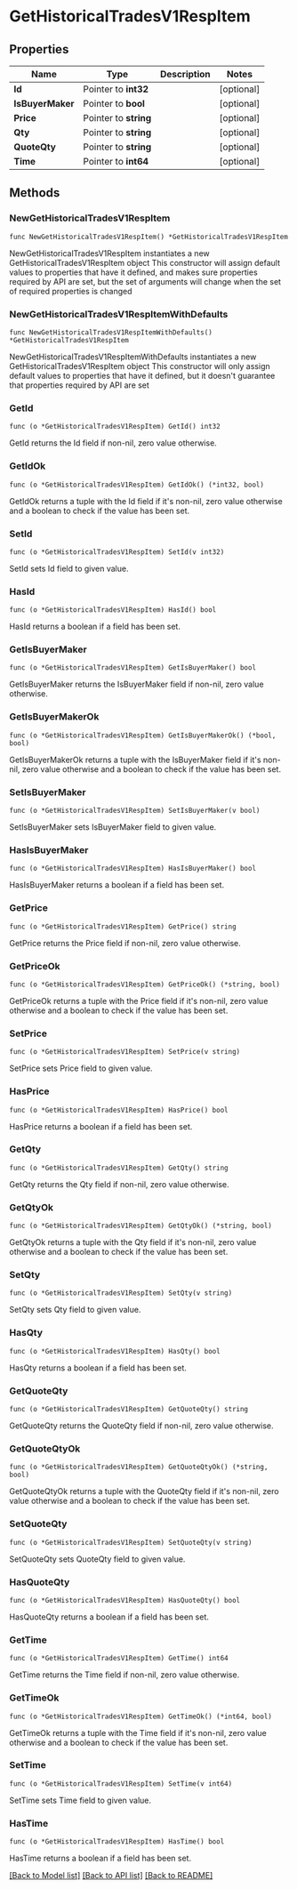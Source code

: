 # GetHistoricalTradesV1RespItem

## Properties

Name | Type | Description | Notes
------------ | ------------- | ------------- | -------------
**Id** | Pointer to **int32** |  | [optional] 
**IsBuyerMaker** | Pointer to **bool** |  | [optional] 
**Price** | Pointer to **string** |  | [optional] 
**Qty** | Pointer to **string** |  | [optional] 
**QuoteQty** | Pointer to **string** |  | [optional] 
**Time** | Pointer to **int64** |  | [optional] 

## Methods

### NewGetHistoricalTradesV1RespItem

`func NewGetHistoricalTradesV1RespItem() *GetHistoricalTradesV1RespItem`

NewGetHistoricalTradesV1RespItem instantiates a new GetHistoricalTradesV1RespItem object
This constructor will assign default values to properties that have it defined,
and makes sure properties required by API are set, but the set of arguments
will change when the set of required properties is changed

### NewGetHistoricalTradesV1RespItemWithDefaults

`func NewGetHistoricalTradesV1RespItemWithDefaults() *GetHistoricalTradesV1RespItem`

NewGetHistoricalTradesV1RespItemWithDefaults instantiates a new GetHistoricalTradesV1RespItem object
This constructor will only assign default values to properties that have it defined,
but it doesn't guarantee that properties required by API are set

### GetId

`func (o *GetHistoricalTradesV1RespItem) GetId() int32`

GetId returns the Id field if non-nil, zero value otherwise.

### GetIdOk

`func (o *GetHistoricalTradesV1RespItem) GetIdOk() (*int32, bool)`

GetIdOk returns a tuple with the Id field if it's non-nil, zero value otherwise
and a boolean to check if the value has been set.

### SetId

`func (o *GetHistoricalTradesV1RespItem) SetId(v int32)`

SetId sets Id field to given value.

### HasId

`func (o *GetHistoricalTradesV1RespItem) HasId() bool`

HasId returns a boolean if a field has been set.

### GetIsBuyerMaker

`func (o *GetHistoricalTradesV1RespItem) GetIsBuyerMaker() bool`

GetIsBuyerMaker returns the IsBuyerMaker field if non-nil, zero value otherwise.

### GetIsBuyerMakerOk

`func (o *GetHistoricalTradesV1RespItem) GetIsBuyerMakerOk() (*bool, bool)`

GetIsBuyerMakerOk returns a tuple with the IsBuyerMaker field if it's non-nil, zero value otherwise
and a boolean to check if the value has been set.

### SetIsBuyerMaker

`func (o *GetHistoricalTradesV1RespItem) SetIsBuyerMaker(v bool)`

SetIsBuyerMaker sets IsBuyerMaker field to given value.

### HasIsBuyerMaker

`func (o *GetHistoricalTradesV1RespItem) HasIsBuyerMaker() bool`

HasIsBuyerMaker returns a boolean if a field has been set.

### GetPrice

`func (o *GetHistoricalTradesV1RespItem) GetPrice() string`

GetPrice returns the Price field if non-nil, zero value otherwise.

### GetPriceOk

`func (o *GetHistoricalTradesV1RespItem) GetPriceOk() (*string, bool)`

GetPriceOk returns a tuple with the Price field if it's non-nil, zero value otherwise
and a boolean to check if the value has been set.

### SetPrice

`func (o *GetHistoricalTradesV1RespItem) SetPrice(v string)`

SetPrice sets Price field to given value.

### HasPrice

`func (o *GetHistoricalTradesV1RespItem) HasPrice() bool`

HasPrice returns a boolean if a field has been set.

### GetQty

`func (o *GetHistoricalTradesV1RespItem) GetQty() string`

GetQty returns the Qty field if non-nil, zero value otherwise.

### GetQtyOk

`func (o *GetHistoricalTradesV1RespItem) GetQtyOk() (*string, bool)`

GetQtyOk returns a tuple with the Qty field if it's non-nil, zero value otherwise
and a boolean to check if the value has been set.

### SetQty

`func (o *GetHistoricalTradesV1RespItem) SetQty(v string)`

SetQty sets Qty field to given value.

### HasQty

`func (o *GetHistoricalTradesV1RespItem) HasQty() bool`

HasQty returns a boolean if a field has been set.

### GetQuoteQty

`func (o *GetHistoricalTradesV1RespItem) GetQuoteQty() string`

GetQuoteQty returns the QuoteQty field if non-nil, zero value otherwise.

### GetQuoteQtyOk

`func (o *GetHistoricalTradesV1RespItem) GetQuoteQtyOk() (*string, bool)`

GetQuoteQtyOk returns a tuple with the QuoteQty field if it's non-nil, zero value otherwise
and a boolean to check if the value has been set.

### SetQuoteQty

`func (o *GetHistoricalTradesV1RespItem) SetQuoteQty(v string)`

SetQuoteQty sets QuoteQty field to given value.

### HasQuoteQty

`func (o *GetHistoricalTradesV1RespItem) HasQuoteQty() bool`

HasQuoteQty returns a boolean if a field has been set.

### GetTime

`func (o *GetHistoricalTradesV1RespItem) GetTime() int64`

GetTime returns the Time field if non-nil, zero value otherwise.

### GetTimeOk

`func (o *GetHistoricalTradesV1RespItem) GetTimeOk() (*int64, bool)`

GetTimeOk returns a tuple with the Time field if it's non-nil, zero value otherwise
and a boolean to check if the value has been set.

### SetTime

`func (o *GetHistoricalTradesV1RespItem) SetTime(v int64)`

SetTime sets Time field to given value.

### HasTime

`func (o *GetHistoricalTradesV1RespItem) HasTime() bool`

HasTime returns a boolean if a field has been set.


[[Back to Model list]](../README.md#documentation-for-models) [[Back to API list]](../README.md#documentation-for-api-endpoints) [[Back to README]](../README.md)


